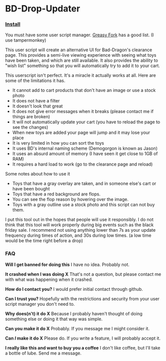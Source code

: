 # BD-Drop-Updater

### [Install](https://github.com/Sasquire/BD-Drop-Updater/raw/master/main.user.js)
You must have some user script manager. [Greasy Fork](https://greasyfork.org/en) has a good list. (I use tampermonkey)

This user script will create an alternative UI for Bad-Dragon's clearance page. This provides a semi-live viewing experience with seeing what toys have been taken, and which are still available. It also provides the ability to "wish list" something so that you will automatically try to add it to your cart.

This userscript isn't perfect. It's a miracle it actually works at all. Here are some of the limitations it has.
* It cannot add to cart products that don't have an image or use a stock photo
* It does not have a filter
* It doesn't look that great
* It does not give error messages when it breaks (please contact me if things are broken)
* It will not automatically update your cart (you have to reload the page to see the changes)
* When new toys are added your page will jump and it may lose your place
* It is very limited in how you can sort the toys
* It uses BD's internal naming scheme (Demogorgon is known as Jason)
* It uses an absurd amount of memory (I have seen it get close to 1GB of RAM)
* It requires a hard load to work (go to the clearance page and reload) 

Some notes about how to use it
* Toys that have a gray overlay are taken, and in someone else's cart or have been bought
* Toys that have a red background are flops.
* You can see the flop reason by hovering over the image.
* Toys with a gray outline use a stock photo and this script can not buy them.

I put this tool out in the hopes that people will use it responsibly. I do not think that this tool will work properly during big events such as the black friday sale. I recommend not using anything lower than 7s as your update frequency during times of action, and 30s during low times. (a low time would be the time right before a drop)

### FAQ

**Will I get banned for doing this**
I have no idea. Probably not.

**It crashed when I was doing X**
That's not a question, but please contact me with what was happening when it crashed.

**How do I contact you?**
I would prefer initial contact through github.

**Can I trust you?**
Hopefully with the restrictions and security from your user script manager you don't need to. 

**Why does(n't) it do X**
Because I probably haven't thought of doing something else or doing it that way was simple.

**Can you make it do X**
Probably. If you message me I might consider it.

**Can *I* make it do X**
Please do. If you write a feature, I will probably accept it.

**I really like this and want to buy you a coffee**
I don't like coffee, but I'll take a bottle of lube. Send me a message.
